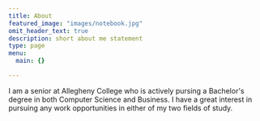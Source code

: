 ```yaml
---
title: About
featured_image: "images/notebook.jpg"
omit_header_text: true
description: short about me statement
type: page
menu:
  main: {}

---
```


I am a senior at Allegheny College who is actively pursing a Bachelor's degree in both Computer Science and Business. I have a great interest in pursuing any work opportunities in either of my two fields of study.